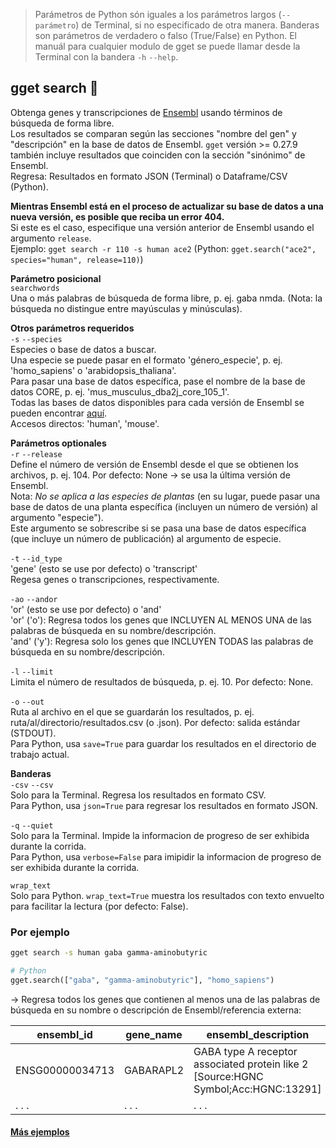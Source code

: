 > Parámetros de Python són iguales a los parámetros largos (`--parámetro`) de Terminal, si no especificado de otra manera. Banderas son parámetros de verdadero o falso (True/False) en Python. El manuál para cualquier modulo de gget se puede llamar desde la Terminal con la bandera `-h` `--help`.  
## gget search 🔎
Obtenga genes y transcripciones de [Ensembl](https://www.ensembl.org/) usando términos de búsqueda de forma libre.     
Los resultados se comparan según las secciones "nombre del gen" y "descripción" en la base de datos de Ensembl. `gget` versión >= 0.27.9 también incluye resultados que coinciden con la sección "sinónimo" de Ensembl.    
Regresa: Resultados en formato JSON (Terminal) o Dataframe/CSV (Python).  

**Mientras Ensembl está en el proceso de actualizar su base de datos a una nueva versión, es posible que reciba un error 404.**    
Si este es el caso, especifique una versión anterior de Ensembl usando el argumento `release`.  
Ejemplo: `gget search -r 110 -s human ace2` (Python: `gget.search("ace2", species="human", release=110)`)

**Parámetro posicional**  
`searchwords`   
Una o más palabras de búsqueda de forma libre, p. ej. gaba nmda. (Nota: la búsqueda no distingue entre mayúsculas y minúsculas).  

**Otros parámetros requeridos**   
`-s` `--species`  
Especies o base de datos a buscar.   
Una especie se puede pasar en el formato 'género_especie', p. ej. 'homo_sapiens' o 'arabidopsis_thaliana'.  
Para pasar una base de datos específica, pase el nombre de la base de datos CORE, p. ej. 'mus_musculus_dba2j_core_105_1'.  
Todas las bases de datos disponibles para cada versión de Ensembl se pueden encontrar [aquí](http://ftp.ensembl.org/pub/).  
Accesos directos: 'human', 'mouse'. 

**Parámetros optionales**  
`-r` `--release`   
Define el número de versión de Ensembl desde el que se obtienen los archivos, p. ej. 104. Por defecto: None -> se usa la última versión de Ensembl.  
Nota: *No se aplica a las especies de plantas* (en su lugar, puede pasar una base de datos de una planta específica (incluyen un número de versión) al argumento "especie").    
Este argumento se sobrescribe si se pasa una base de datos específica (que incluye un número de publicación) al argumento de especie.  

`-t` `--id_type`  
'gene' (esto se use por defecto) o 'transcript'   
Regesa genes o transcripciones, respectivamente.  

`-ao` `--andor`  
'or' (esto se use por defecto) o 'and'  
'or' ('o'): Regresa todos los genes que INCLUYEN AL MENOS UNA de las palabras de búsqueda en su nombre/descripción.  
'and' ('y'): Regresa solo los genes que INCLUYEN TODAS las palabras de búsqueda en su nombre/descripción.  

`-l` `--limit`   
Limita el número de resultados de búsqueda, p. ej. 10. Por defecto: None.  

`-o` `--out`   
Ruta al archivo en el que se guardarán los resultados, p. ej. ruta/al/directorio/resultados.csv (o .json). Por defecto: salida estándar (STDOUT).  
Para Python, usa `save=True` para guardar los resultados en el directorio de trabajo actual.  

**Banderas**  
`-csv` `--csv`  
Solo para la Terminal. Regresa los resultados en formato CSV.    
Para Python, usa `json=True` para regresar los resultados en formato JSON.  

`-q` `--quiet`   
Solo para la Terminal. Impide la informacion de progreso de ser exhibida durante la corrida.  
Para Python, usa `verbose=False` para imipidir la informacion de progreso de ser exhibida durante la corrida.  

`wrap_text`  
Solo para Python. `wrap_text=True` muestra los resultados con texto envuelto para facilitar la lectura (por defecto: False). 

    
### Por ejemplo
```bash
gget search -s human gaba gamma-aminobutyric
```
```python
# Python
gget.search(["gaba", "gamma-aminobutyric"], "homo_sapiens")
```
&rarr; Regresa todos los genes que contienen al menos una de las palabras de búsqueda en su nombre o descripción de Ensembl/referencia externa:  

| ensembl_id     | gene_name     | ensembl_description     | ext_ref_description        | biotype | url |
| -------------- |-------------------------| ------------------------| -------------- | ----------|-----|
| ENSG00000034713| GABARAPL2 | 	GABA type A receptor associated protein like 2 [Source:HGNC Symbol;Acc:HGNC:13291] | GABA type A receptor associated protein like 2 | protein_coding | https://uswest.ensembl.org/homo_sapiens/Gene/Summary?g=ENSG00000034713 |
| . . .            | . . .                     | . . .                     | . . .            | . . .       | . . . |
    
#### [Más ejemplos](https://github.com/pachterlab/gget_examples)

